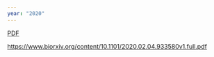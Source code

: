 ```yaml
---
year: "2020"
---
```


[PDF](pdfs/2020.02.04.933580v1.full.pdf)

https://www.biorxiv.org/content/10.1101/2020.02.04.933580v1.full.pdf
